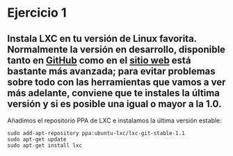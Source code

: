 # Ejercicio 1
## Instala LXC en tu versión de Linux favorita. Normalmente la versión en desarrollo, disponible tanto en [GitHub](http://github.com/lxc/lxc) como en el [sitio web](http://linxcontainers.com/) está bastante más avanzada; para evitar problemas sobre todo con las herramientas que vamos a ver más adelante, conviene que te instales la última versión y si es posible una igual o mayor a la 1.0.
Añadimos el repositorio PPA de LXC e instalamos la última versión estable:

```
sudo add-apt-repository ppa:ubuntu-lxc/lxc-git-stable-1.1
sudo apt-get update
sudo apt-get install lxc
```
